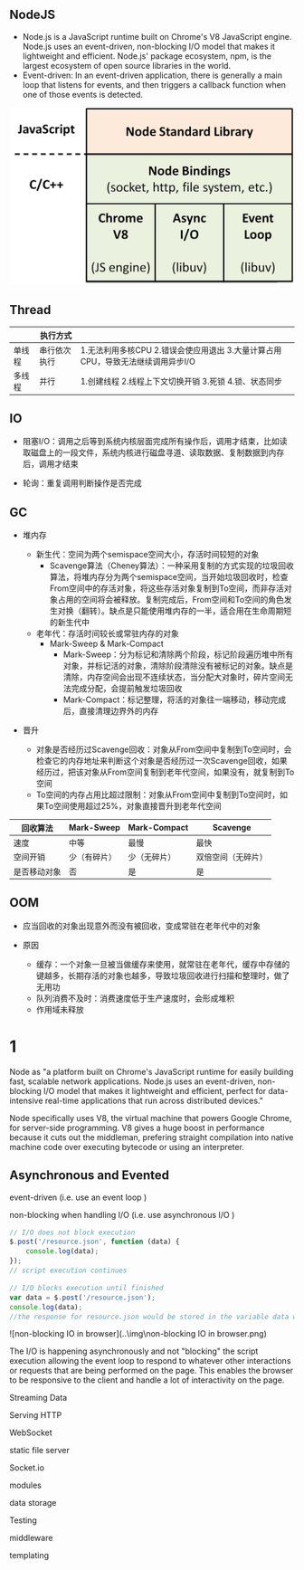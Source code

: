 
## NodeJS

- Node.js is a JavaScript runtime built on Chrome's V8 JavaScript engine. Node.js uses an event-driven, non-blocking I/O model that makes it lightweight and efficient. Node.js' package ecosystem, npm, is the largest ecosystem of open source libraries in the world.
- Event-driven: In an event-driven application, there is generally a main loop that listens for events, and then triggers a callback function when one of those events is detected.

![Node-architeture](..\img\Node-architeture.png)





## Thread

|        | 执行方式     |                                                              |
| ------ | ------------ | ------------------------------------------------------------ |
| 单线程 | 串行依次执行 | 1.无法利用多核CPU 2.错误会使应用退出 3.大量计算占用CPU，导致无法继续调用异步I/O |
| 多线程 | 并行         | 1.创建线程 2.线程上下文切换开销 3.死锁 4.锁、状态同步        |



## IO

- 阻塞I/O：调用之后等到系统内核层面完成所有操作后，调用才结束，比如读取磁盘上的一段文件，系统内核进行磁盘寻道、读取数据、复制数据到内存后，调用才结束

- 轮询：重复调用判断操作是否完成



## GC

- 堆内存
  - 新生代：空间为两个semispace空间大小，存活时间较短的对象
    - Scavenge算法（Cheney算法）：一种采用复制的方式实现的垃圾回收算法，将堆内存分为两个semispace空间，当开始垃圾回收时，检查From空间中的存活对象，将这些存活对象复制到To空间，而非存活对象占用的空间将会被释放。复制完成后，From空间和To空间的角色发生对换（翻转）。缺点是只能使用堆内存的一半，适合用在生命周期短的新生代中
  - 老年代：存活时间较长或常驻内存的对象
    - Mark-Sweep & Mark-Compact
      - Mark-Sweep：分为标记和清除两个阶段，标记阶段遍历堆中所有对象，并标记活的对象，清除阶段清除没有被标记的对象。缺点是清除，内存空间会出现不连续状态，当分配大对象时，碎片空间无法完成分配，会提前触发垃圾回收
      - Mark-Compact：标记整理，将活的对象往一端移动，移动完成后，直接清理边界外的内存

- 晋升
  - 对象是否经历过Scavenge回收：对象从From空间中复制到To空间时，会检查它的内存地址来判断这个对象是否经历过一次Scavenge回收，如果经历过，把该对象从From空间复制到老年代空间，如果没有，就复制到To空间
  - To空间的内存占用比超过限制：对象从From空间中复制到To空间时，如果To空间使用超过25%，对象直接晋升到老年代空间

| 回收算法     | Mark-Sweep   | Mark-Compact | Scavenge           |
| ------------ | ------------ | ------------ | ------------------ |
| 速度         | 中等         | 最慢         | 最快               |
| 空间开销     | 少（有碎片） | 少（无碎片） | 双倍空间（无碎片） |
| 是否移动对象 | 否           | 是           | 是                 |



## OOM

- 应当回收的对象出现意外而没有被回收，变成常驻在老年代中的对象

- 原因
  - 缓存：一个对象一旦被当做缓存来使用，就常驻在老年代，缓存中存储的键越多，长期存活的对象也越多，导致垃圾回收进行扫描和整理时，做了无用功
  - 队列消费不及时：消费速度低于生产速度时，会形成堆积
  - 作用域未释放





# 1



Node as "a platform built on Chrome's JavaScript runtime for easily building fast, scalable network applications. Node.js uses an event-driven, non-blocking I/O model that makes it lightweight and efficient, perfect for data-intensive real-time applications that run across distributed devices." 

Node specifically uses V8, the virtual machine that powers Google Chrome, for
server-side programming. V8 gives a huge boost in performance because it cuts out the middleman, prefering straight compilation into native machine code over
executing bytecode or using an interpreter. 





## Asynchronous and Evented

event-driven (i.e. use an event loop )



non-blocking when handling I/O (i.e. use asynchronous I/O )

```js
// I/O does not block execution
$.post('/resource.json', function (data) {
    console.log(data);
});
// script execution continues
```

```js
// I/O blocks execution until finished
var data = $.post('/resource.json');
console.log(data);
//the response for resource.json would be stored in the variable data when it is ready and that the console.log function will not execute until then.
```



![non-blocking IO in browser](..\img\non-blocking IO in browser.png)

The I/O is happening asynchronously and not "blocking" the script execution
allowing the event loop to respond to whatever other interactions or requests that
are being performed on the page. This enables the browser to be responsive to the
client and handle a lot of interactivity on the page. 







Streaming Data

Serving HTTP

WebSocket

static file server

Socket.io

modules

data storage

Testing

middleware

templating





















